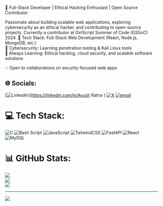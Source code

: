 🚀 Full-Stack Developer | Ethical Hacking Enthusiast | Open Source Contributor</br>

Passionate about building scalable web applications, exploring cybersecurity as an ethical hacker, and contributing to open-source projects. Currently a contributor at GirlScript Summer of Code (GSSoC) 2024.
🔹 Tech Stack: Full-Stack Web Development (React, Node.js, MongoDB, etc.)</br>
🔹 Cybersecurity: Learning penetration testing & Kali Linux tools</br>
🔹 Always Learning: Ethical hacking, cloud security, and scalable software solutions</br>

💡 Open to collaborations on security-focused web apps</br>

## 🌐 Socials:
[![LinkedIn](https://img.shields.io/badge/LinkedIn-%230077B5.svg?logo=linkedin&logoColor=white)](https://linkedin.com/in/Ayush Ratna ) [![X](https://img.shields.io/badge/X-black.svg?logo=X&logoColor=white)](https://x.com/@Ayush07992829) [![email](https://img.shields.io/badge/Email-D14836?logo=gmail&logoColor=white)](mailto:ayushratna2012@gmail.com) 

# 💻 Tech Stack:
![C](https://img.shields.io/badge/c-%2300599C.svg?style=for-the-badge&logo=c&logoColor=white) ![Bash Script](https://img.shields.io/badge/bash_script-%23121011.svg?style=for-the-badge&logo=gnu-bash&logoColor=white) ![JavaScript](https://img.shields.io/badge/javascript-%23323330.svg?style=for-the-badge&logo=javascript&logoColor=%23F7DF1E) ![TailwindCSS](https://img.shields.io/badge/tailwindcss-%2338B2AC.svg?style=for-the-badge&logo=tailwind-css&logoColor=white) ![FastAPI](https://img.shields.io/badge/FastAPI-005571?style=for-the-badge&logo=fastapi) ![React](https://img.shields.io/badge/react-%2320232a.svg?style=for-the-badge&logo=react&logoColor=%2361DAFB) ![MySQL](https://img.shields.io/badge/mysql-4479A1.svg?style=for-the-badge&logo=mysql&logoColor=white)
# 📊 GitHub Stats:
![](https://github-readme-stats.vercel.app/api?username=Ayush-delta&theme=radical&hide_border=false&include_all_commits=false&count_private=false)<br/>
![](https://nirzak-streak-stats.vercel.app/?user=Ayush-delta&theme=radical&hide_border=false)<br/>
![](https://github-readme-stats.vercel.app/api/top-langs/?username=Ayush-delta&theme=radical&hide_border=false&include_all_commits=false&count_private=false&layout=compact)

---
[![](https://visitcount.itsvg.in/api?id=Ayush-delta&icon=0&color=0)](https://visitcount.itsvg.in)

<!-- Proudly created with GPRM ( https://gprm.itsvg.in ) -->
